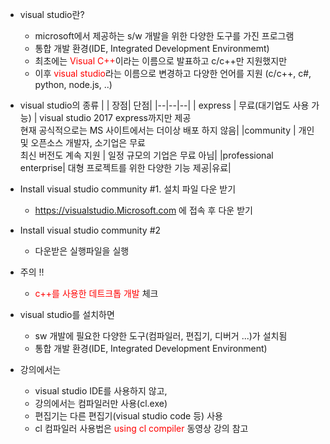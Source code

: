 <style>
r { color: Red }
o { color: Orange }
g { color: Green }
</style>


- visual studio란?
  - microsoft에서 제공하는 s/w 개발을 위한 다양한 도구를 가진 프로그램
  - 통합 개발 환경(IDE, Integrated Development Environmemt)
  - 최초에는 <r>Visual C++</r>이라는 이름으로 발표하고 c/c++만 지원했지만
  - 이후 <r>visual studio</r>라는 이름으로 변경하고 다양한 언어를 지원 (c/c++, c#, python, node.js, ..)


- visual studio의 종류
  | | 장점| 단점|
  |--|--|--|
  | express | 무료(대기업도 사용 가능) | visual studio 2017 express까지만 제공 <br>      현재 공식적으로는 MS 사이트에서는 더이상 배포 하지 않음|
  |community | 개인 및 오픈소스 개발자, 소기업은 무료 <br>최신 버전도 계속 지원 | 일정 규모의 기업은 무료 아님|
  |professional<br>enterprise| 대형 프로젝트를 위한 다양한 기능 제공|유료|  

- Install visual studio community #1. 설치 파일 다운 받기
  - https://visualstudio.Microsoft.com 에 접속 후 다운 받기
- Install visual studio community #2
  - 다운받은 실행파일을 실행
- 주의 !!
  - <r>c++를 사용한 데트크톱 개발</r> 체크

- visual studio를 설치하면
  - sw 개발에 필요한 다양한 도구(컴파일러, 편집기, 디버거 ...)가 설치됨
  - 통합 개발 환경(IDE, Integrated Development Environment)

- 강의에서는
  - visual studio IDE를 사용하지 않고,
  - 강의에서는 컴파일러만 사용(cl.exe)
  - 편집기는 다른 편집기(visual studio code 등) 사용
  - cl 컴파일러 사용법은 <r>using cl compiler</r> 동영상 강의 참고
  

  